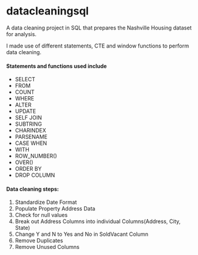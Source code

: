 # datacleaningsql
A data cleaning project in SQL that prepares the Nashville Housing dataset for analysis.


I made use of different statements, CTE and window functions to perform data cleaning.

#### Statements and functions used include
- SELECT
- FROM
- COUNT
- WHERE
- ALTER
- UPDATE
- SELF JOIN
- SUBTRING
- CHARINDEX
- PARSENAME
- CASE WHEN
- WITH
- ROW_NUMBER()
- OVER()
- ORDER BY
- DROP COLUMN


#### Data cleaning steps:
1. Standardize Date Format
2. Populate Property Address Data
3. Check for null values
4. Break out Address Columns into individual Columns(Address, City, State)
5. Change Y and N to Yes and No in SoldVacant Column
6. Remove Duplicates
7. Remove Unused Columns 
